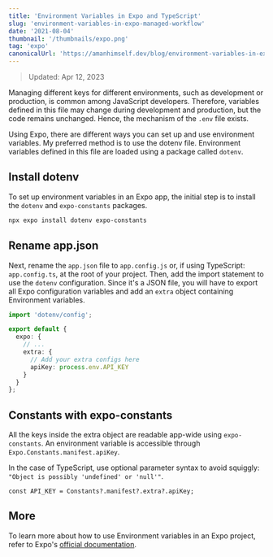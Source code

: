 ```yaml
---
title: 'Environment Variables in Expo and TypeScript'
slug: 'environment-variables-in-expo-managed-workflow'
date: '2021-08-04'
thumbnail: '/thumbnails/expo.png'
tag: 'expo'
canonicalUrl: 'https://amanhimself.dev/blog/environment-variables-in-expo-managed-workflow/'
---
```


> Updated: Apr 12, 2023

Managing different keys for different environments, such as development or production, is common among JavaScript developers. Therefore, variables defined in this file may change during development and production, but the code remains unchanged. Hence, the mechanism of the `.env` file exists.

Using Expo, there are different ways you can set up and use environment variables. My preferred method is to use the dotenv file. Environment variables defined in this file are loaded using a package called `dotenv`.

## Install dotenv

To set up environment variables in an Expo app, the initial step is to install the `dotenv` and `expo-constants` packages.

```bash
npx expo install dotenv expo-constants
```

## Rename app.json

Next, rename the `app.json` file to `app.config.js` or, if using TypeScript: `app.config.ts`, at the root of your project. Then, add the import statement to use the `dotenv` configuration. Since it's a JSON file, you will have to export all Expo configuration variables and add an `extra` object containing Environment variables.

```ts
import 'dotenv/config';

export default {
  expo: {
    // ...
    extra: {
      // Add your extra configs here
      apiKey: process.env.API_KEY
    }
  }
};
```

## Constants with expo-constants

All the keys inside the extra object are readable app-wide using `expo-constants`. An environment variable is accessible through `Expo.Constants.manifest.apiKey`.

In the case of TypeScript, use optional parameter syntax to avoid squiggly: `"Object is possibly 'undefined' or 'null'"`.

```tsx
const API_KEY = Constants?.manifest?.extra?.apiKey;
```

## More

To learn more about how to use Environment variables in an Expo project, refer to Expo's [official documentation](https://docs.expo.dev/guides/environment-variables/).

